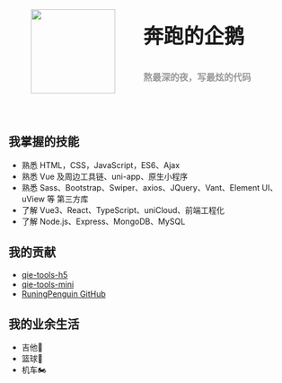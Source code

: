 <style scoped lang='scss'>
.qie_info {
  padding: 40px;
  display: flex;

  .img {
    width: 150px;
    height: 150px;
  }
  .qie_right {
    margin-left: 50px;
    display: flex;
    flex-direction: column;
    justify-content: space-around;

    .name {
      font-weight: 700;
      font-size: 36px;
    }

    .tips {
      color: #999;
      font-weight: 600;
      font-size: 16px;
    }
  }
}
</style>


<div class="qie_info">
  <img class="img" src="/note/logo/企鹅.png"/>
  <div class="qie_right">
    <div class="name">奔跑的企鹅</div>
    <div class="tips">熬最深的夜，写最炫的代码</div>
  </div>
</div>

## 我掌握的技能
- 熟悉 HTML，CSS，JavaScript，ES6、Ajax
- 熟悉 Vue 及周边工具链、uni-app、原生小程序
- 熟悉 Sass、Bootstrap、Swiper、axios、JQuery、Vant、Element UI、uView 等 第三方库
- 了解 Vue3、React、TypeScript、uniCloud、前端工程化
- 了解 Node.js、Express、MongoDB、MySQL

## 我的贡献
- <a href="https://www.npmjs.com/package/qie-tools-h5" target="_black">qie-tools-h5</a>
- <a href="https://www.npmjs.com/package/qie-tools-mini" target="_black">qie-tools-mini</a>
- <a href="https://github.com/RuningPenguin" target="_black">RuningPenguin GitHub</a>

## 我的业余生活
- 吉他🎸
- 篮球🏀
- 机车🏍️

<!-- https://www.w3school.com.cn/index.html
https://www.runoob.com/
https://www.ruanyifeng.com/ -->
